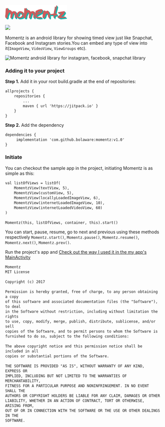 <img src="Logo.png" width="200" alt="Momentz android library">

[![](https://jitpack.io/v/bolaware/momentz.svg)](https://jitpack.io/#bolaware/momentz)

Momentz is an android library for showing timed view just like Snapchat, 
Facebook and Instagram stories.You can embed any type of view 
into it(`ImageView`, `VideoView`, `ViewGroups` etc). 

<img src="momentz_demo.gif" alt="Momentz android library for instagram, facebook, snapchat library" width="200" height="400">

### Adding it to your project

**Step 1.** Add it in your root build.gradle at the end of repositories:

    allprojects {
		repositories {
			...
			maven { url 'https://jitpack.io' }
		}
	}

**Step 2.** Add the dependency

    dependencies {
	     implementation 'com.github.bolaware:momentz:v1.0'
	}
	
### Initiate
You can checkout the sample app in the project, initiating Momentz is as simple as this: 

    val listOfViews = listOf(
        MomentzView(textView, 5),
        MomentzView(customView, 5),
        MomentzView(locallyLoadedImageView, 6),
        MomentzView(internetLoadedImageView, 10),
        MomentzView(internetLoadedVideoView, 60)
    )

    Momentz(this, listOfViews, container, this).start()

You can start, pause, resume, go to next and previous using these methods respectively `Momentz.start()`, `Momentz.pause()`, `Momentz.resume()`, `Momentz.next()`, `Momentz.prev()`.

Run the project's app and [Check out the way I used it in the my app's MainActivity](https://github.com/bolaware/momentz/blob/master/app/src/main/java/com/bolaware/viewsslidetimer/MainActivity.kt)

```
Momentz
MIT License

Copyright (c) 2017

Permission is hereby granted, free of charge, to any person obtaining a copy
of this software and associated documentation files (the "Software"), to deal
in the Software without restriction, including without limitation the rights
to use, copy, modify, merge, publish, distribute, sublicense, and/or sell
copies of the Software, and to permit persons to whom the Software is
furnished to do so, subject to the following conditions:

The above copyright notice and this permission notice shall be included in all
copies or substantial portions of the Software.

THE SOFTWARE IS PROVIDED "AS IS", WITHOUT WARRANTY OF ANY KIND, EXPRESS OR
IMPLIED, INCLUDING BUT NOT LIMITED TO THE WARRANTIES OF MERCHANTABILITY,
FITNESS FOR A PARTICULAR PURPOSE AND NONINFRINGEMENT. IN NO EVENT SHALL THE
AUTHORS OR COPYRIGHT HOLDERS BE LIABLE FOR ANY CLAIM, DAMAGES OR OTHER
LIABILITY, WHETHER IN AN ACTION OF CONTRACT, TORT OR OTHERWISE, ARISING FROM,
OUT OF OR IN CONNECTION WITH THE SOFTWARE OR THE USE OR OTHER DEALINGS IN THE
SOFTWARE.
```
